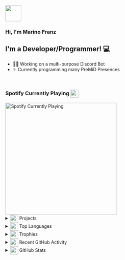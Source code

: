<img src="https://github.com/marinofranz/marinofranz/raw/master/assets/6391_ablobwave.gif" width="50" />
<h3>Hi, I'm Marino Franz</h3>

## I'm a Developer/Programmer! 💻
- 👨‍💻 Working on a multi-purpose Discord Bot
- ✨ Currently programming many PreMiD Presences

<br />

### Spotify Currently Playing <img src="https://discord.com/assets/658d047ef378c3147a9d8d3a01fef268.svg" align="center" width="25" />

<img src="https://novatorem-iota-azure.vercel.app/api/spotify" alt="Spotify Currently Playing" width="350" />

<br />

<details>
    <summary><img src="https://discord.com/assets/09204f6a96455580e749454b7449aa82.svg" align="center" width="25" /> Projects</summary><br />
    
[![](https://github-readme-stats.vercel.app/api/pin/?username=marinofranz&repo=generator-marino-gen)](https://github.com/marinofranz/generator-marino-gen)
[![](https://github-readme-stats.vercel.app/api/pin/?username=marinofranz&repo=HRVY-api)](https://github.com/marinofranz/HRVY-api)
[![](https://github-readme-stats.vercel.app/api/pin/?username=marinofranz&repo=RBXFetch)](https://github.com/marinofranz/RBXFetch)
[![](https://github-readme-stats.vercel.app/api/pin/?username=marinofranz&repo=LinkRobloxAPI)](https://github.com/marinofranz/LinkRobloxAPI)
</details>

<details>
    <summary><img src="https://discord.com/assets/1b3817ca3b1dc991baefdb3079ed0624.svg" align="center" width="25" /> Top Languages</summary><br />
    
[![](https://github-readme-stats.vercel.app/api/top-langs?username=marinofranz&hide=Shell&langs_count=10)](https://github.com/marinofranz/generator-marino-gen)
</details>

<details>
    <summary><img src="https://discord.com/assets/0a00e865c445d42dfb9f64bedfab8cf8.svg" align="center" width="25" /> Trophies</summary><br />
    
[![](https://github-profile-trophy.vercel.app/?username=marinofranz&row=2&column=3)](https://github.com/marinofranz)
</details>

<details>
    <summary><img src="https://discord.com/assets/bcca43b1c7aa91d47f62962ce2422ae1.svg" align="center" width="25" /> Recent GitHub Activity</summary>

<!--START_SECTION:activity-->
1. 🎉 Merged PR [#1](https://github.com/marinofranz/portainer-installer/pull/1) in [marinofranz/portainer-installer](https://github.com/marinofranz/portainer-installer)
2. 💪 Opened PR [#1](https://github.com/marinofranz/portainer-installer/pull/1) in [marinofranz/portainer-installer](https://github.com/marinofranz/portainer-installer)
3. 💪 Opened PR [#298](https://github.com/pterodactyl/documentation/pull/298) in [pterodactyl/documentation](https://github.com/pterodactyl/documentation)
4. 🎉 Merged PR [#2](https://github.com/marinofranz/HRVY-api/pull/2) in [marinofranz/HRVY-api](https://github.com/marinofranz/HRVY-api)
5. 🎉 Merged PR [#1](https://github.com/marinofranz/HRVY-api/pull/1) in [marinofranz/HRVY-api](https://github.com/marinofranz/HRVY-api)
<!--END_SECTION:activity-->
</details>

<details>
    <summary><img src="https://discord.com/assets/7b4003ce2786fcf382c6b1ba5ac08f24.svg" align="center" width="25" /> GitHub Stats</summary>
    <br />
    <img align="left" alt="codeSTACKr's Github Stats" src="https://github-readme-stats.vercel.app/api?username=marinofranz&show_icons=true&bg_color=360,ffffff,e6f4ff" />
</details>
